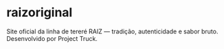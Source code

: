 # raizoriginal
Site oficial da linha de tereré RAIZ — tradição, autenticidade e sabor bruto. Desenvolvido por Project Truck.
